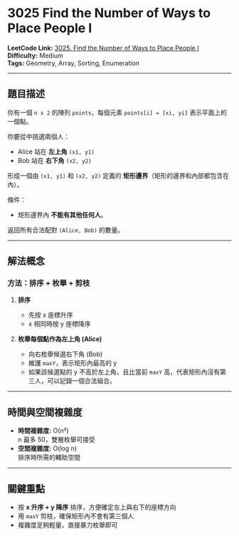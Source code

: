 # 3025 Find the Number of Ways to Place People I

**LeetCode Link:** [3025. Find the Number of Ways to Place People I](https://leetcode.com/problems/find-the-number-of-ways-to-place-people-i/)  
**Difficulty:** Medium  
**Tags:** Geometry, Array, Sorting, Enumeration

---

## 題目描述
你有一個 `n x 2` 的陣列 `points`，每個元素 `points[i] = [xi, yi]` 表示平面上的一個點。  

你要從中挑選兩個人：  
- Alice 站在 **左上角** `(x1, y1)`  
- Bob 站在 **右下角** `(x2, y2)`  

形成一個由 `(x1, y1)` 和 `(x2, y2)` 定義的 **矩形邊界**（矩形的邊界和內部都包含在內）。  

條件：
- 矩形邊界內 **不能有其他任何人**。

返回所有合法配對 `(Alice, Bob)` 的數量。


---

## 解法概念

### 方法：排序 + 枚舉 + 剪枝
1. **排序**  
   - 先按 x 座標升序  
   - x 相同時按 y 座標降序

2. **枚舉每個點作為左上角 (Alice)**  
   - 向右枚舉候選右下角 (Bob)
   - 維護 `maxY`，表示矩形內最高的 y
   - 如果該候選點的 y 不高於左上角，且比當前 `maxY` 高，代表矩形內沒有第三人，可以記錄一個合法組合。

---

## 時間與空間複雜度
- **時間複雜度:** O(n²)  
  n 最多 50，雙層枚舉可接受
- **空間複雜度:** O(log n)  
  排序時所需的輔助空間

---

## 關鍵重點
- 按 **x 升序 + y 降序** 排序，方便確定左上與右下的座標方向  
- 用 `maxY` 剪枝，確保矩形內不會有第三個人  
- 複雜度足夠輕量，直接暴力枚舉即可